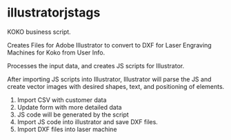 # illustratorjstags
KOKO business script.

Creates Files for Adobe Illustrator to convert to DXF for Laser Engraving Machines for Koko from User Info.

Processes the input data, and creates JS scripts for Illustrator.

After importing JS scripts into Illustrator, Illustrator will parse the JS and create vector images with desired shapes, text, and positioning of elements. 

1. Import CSV with customer data
2. Update form with more detailed data
3. JS code will be generated by the script
4. Import JS code into illustrator and save DXF files.
5. Import DXF files into laser machine


